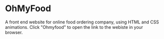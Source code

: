 # OhMyFood
A front end website for online food ordering company, using HTML and CSS animations.
Click "Ohmyfood" to open the link to the webiste in your browser.
